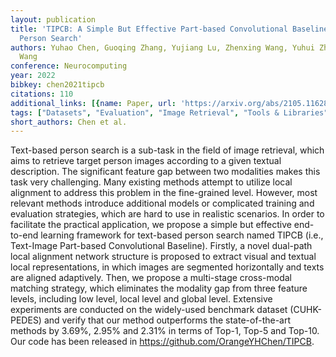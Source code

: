 ```yaml
---
layout: publication
title: 'TIPCB: A Simple But Effective Part-based Convolutional Baseline For Text-based
  Person Search'
authors: Yuhao Chen, Guoqing Zhang, Yujiang Lu, Zhenxing Wang, Yuhui Zheng, Ruili
  Wang
conference: Neurocomputing
year: 2022
bibkey: chen2021tipcb
citations: 110
additional_links: [{name: Paper, url: 'https://arxiv.org/abs/2105.11628'}]
tags: ["Datasets", "Evaluation", "Image Retrieval", "Tools & Libraries"]
short_authors: Chen et al.
---
```

Text-based person search is a sub-task in the field of image retrieval, which
aims to retrieve target person images according to a given textual description.
The significant feature gap between two modalities makes this task very
challenging. Many existing methods attempt to utilize local alignment to
address this problem in the fine-grained level. However, most relevant methods
introduce additional models or complicated training and evaluation strategies,
which are hard to use in realistic scenarios. In order to facilitate the
practical application, we propose a simple but effective end-to-end learning
framework for text-based person search named TIPCB (i.e., Text-Image Part-based
Convolutional Baseline). Firstly, a novel dual-path local alignment network
structure is proposed to extract visual and textual local representations, in
which images are segmented horizontally and texts are aligned adaptively. Then,
we propose a multi-stage cross-modal matching strategy, which eliminates the
modality gap from three feature levels, including low level, local level and
global level. Extensive experiments are conducted on the widely-used benchmark
dataset (CUHK-PEDES) and verify that our method outperforms the
state-of-the-art methods by 3.69%, 2.95% and 2.31% in terms of Top-1, Top-5 and
Top-10. Our code has been released in https://github.com/OrangeYHChen/TIPCB.